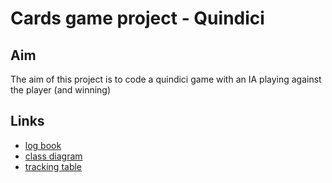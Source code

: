 
# Cards game project - Quindici
## Aim
The aim of this project is to code a quindici game with an IA playing against the player (and winning)
## Links
<ul>
  <li>
    <a href="https://docs.google.com/document/d/1r2OGBE4Y7J7zhgz_If5LbUtQxj-K-qOv4vSvIIH24W0/edit?usp=sharing">log book </a>
  </li>
  <li>
    <a href="https://drive.google.com/file/d/1ix7YluiG6QmuKMf30qPVMtyEXi1E1sUK/view?usp=sharing">class diagram</a>
  </li>
  <li>
    <a href="https://trello.com/b/N7dEHWvi/tableaudesuivispoca">tracking table</a>
  </li>
</ul>
